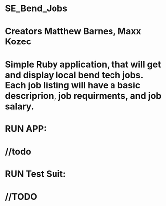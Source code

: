 # SE_Bend_Jobs
# Creators Matthew Barnes, Maxx Kozec
# Simple Ruby application, that will get and display local bend tech jobs. Each job listing will have a basic descriprion, job requirments, and job salary.
# RUN APP:
# //todo
# RUN Test Suit:
# //TODO
